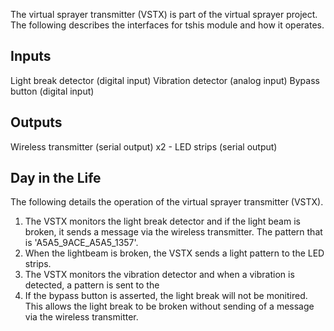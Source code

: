 The virtual sprayer transmitter (VSTX) is part of the virtual sprayer project.  The following describes the interfaces for tshis module and how it operates.

Inputs
------
Light break detector (digital input)
Vibration detector (analog input)
Bypass button (digital input)

Outputs
-------
Wireless transmitter (serial output)
x2 - LED strips (serial output)

Day in the Life
----------------
The following details the operation of the virtual sprayer transmitter (VSTX).  

1. The VSTX monitors the light break detector and if the light beam is broken, it sends a message via the wireless transmitter.  The pattern that is  'A5A5_9ACE_A5A5_1357'.
2. When the lightbeam is broken, the VSTX sends a light pattern to the LED strips.
3. The VSTX monitors the vibration detector and when a vibration is detected, a pattern is sent to the 
4. If the bypass button is asserted, the light break will not be monitired.  This allows the light break to be broken without sending of a message via the wireless transmitter.